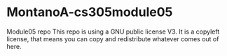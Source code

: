# MontanoA-cs305module05
Module05 repo
This repo is using a GNU public license V3. It is a copyleft license, that means you can copy and redistribute whatever comes out of here. 
